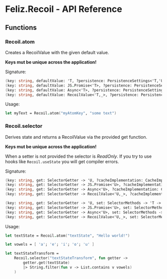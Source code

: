 # Feliz.Recoil - API Reference

## Functions

### Recoil.atom

Creates a RecoilValue with the given default value.

**Keys mut be unique across the application!**

Signature:
```fs
(key: string, defaultValue: 'T, ?persistence: PersistenceSettings<'T,'U>, ?dangerouslyAllowMutability: bool) -> RecoilValue<'T,ReadWrite>
(key: string, defaultValue: JS.Promise<'T>, ?persistence: PersistenceSettings<'T,'U>, ?dangerouslyAllowMutability: bool) -> RecoilValue<'T,ReadWrite>
(key: string, defaultValue: Async<'T>, ?persistence: PersistenceSettings<'T,'U>, ?dangerouslyAllowMutability: bool) -> RecoilValue<'T,ReadWrite>
(key: string, defaultValue: RecoilValue<'T,_>, ?persistence: PersistenceSettings<'T,'U>, ?dangerouslyAllowMutability: bool) -> RecoilValue<'T,ReadWrite>
```

Usage:
```fs
let myText = Recoil.atom("myAtomKey", "some text")
```

### Recoil.selector

Derives state and returns a RecoilValue via the provided get function.

**Keys mut be unique across the application!**

When a setter is not provided the selector is *ReadOnly*. If you try to 
use hooks like `Recoil.useState` you will get compiler errors.

Signature:
```fs
(key: string, get: SelectorGetter -> 'U, ?cacheImplementation: CacheImplementation<'U,'U>) -> RecoilValue<'U,ReadOnly>
(key: string, get: SelectorGetter -> JS.Promise<'U>, ?cacheImplementation: CacheImplementation<'U,JS.Promise<'U>>) -> RecoilValue<'U,ReadOnly>
(key: string, get: SelectorGetter -> Async<'U>, ?cacheImplementation: CacheImplementation<'U,Async<'U>>) -> RecoilValue<'U,ReadOnly>
(key: string, get: SelectorGetter -> RecoilValue<'U,_>, ?cacheImplementation: CacheImplementation<'U,RecoilValue<'U,_>>) -> RecoilValue<'U,ReadOnly>

(key: string, get: SelectorGetter -> 'U, set: SelectorMethods -> 'T -> unit, ?cacheImplementation: CacheImplementation<'U,'U>) -> RecoilValue<'U,ReadWrite>
(key: string, get: SelectorGetter -> JS.Promise<'U>, set: SelectorMethods -> 'T -> unit, ?cacheImplementation: CacheImplementation<'U,JS.Promise<'U>>) -> RecoilValue<'U,ReadWrite>
(key: string, get: SelectorGetter -> Async<'U>, set: SelectorMethods -> 'T -> unit, ?cacheImplementation: CacheImplementation<'U,Async<'U>>) -> RecoilValue<'U,ReadWrite>
(key: string, get: SelectorGetter -> RecoilValue<'U,_>, set: SelectorMethods -> 'T -> unit, ?cacheImplementation: CacheImplementation<'U,RecoilValue<'U,_>>) -> RecoilValue<'U,ReadWrite>
```

Usage:
```fs
let textState = Recoil.atom("textState", "Hello world!")

let vowels = [ 'a'; 'e'; 'i'; 'o'; 'u' ]

let textStateTransform =
    Recoil.selector("textStateTransform", fun getter ->
        getter.get(textState)
        |> String.filter(fun v -> List.contains v vowels)
    )
```
